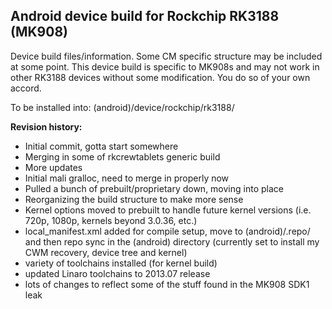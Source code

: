 Android device build for Rockchip RK3188 (MK908)
--------------

Device build files/information. Some CM specific structure
may be included at some point. This device build is specific
to MK908s and may not work in other RK3188 devices without
some modification. You do so of your own accord.

To be installed into: (android)/device/rockchip/rk3188/

**Revision history:**
- Initial commit, gotta start somewhere
- Merging in some of rkcrewtablets generic build
- More updates
- Initial mali gralloc, need to merge in properly now
- Pulled a bunch of prebuilt/proprietary down, moving into place
- Reorganizing the build structure to make more sense
- Kernel options moved to prebuilt to handle future kernel versions
(i.e. 720p, 1080p, kernels beyond 3.0.36, etc.)
- local_manifest.xml added for compile setup, move to (android)/.repo/
and then repo sync in the (android) directory (currently set to 
install my CWM recovery, device tree and kernel)
- variety of toolchains installed (for kernel build)
- updated Linaro toolchains to 2013.07 release
- lots of changes to reflect some of the stuff found in the MK908 SDK1 leak

